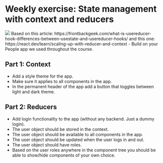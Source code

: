 # Weekly exercise: State management with context and reducers
<img src="https://cdn2.scalablepath.com/_next/image?url=https%3A%2F%2Fcdn-blog.scalablepath.com%2Fuploads%2F2022%2F08%2Fcontext-api-data-flow-management.webp&w=1200&q=75">
Based on this article:  
https://frontbackgeek.com/what-is-usereducer-hook-differences-between-usestate-and-usereducer-hooks/  
and this one:  
https://react.dev/learn/scaling-up-with-reducer-and-context  
- Build on your People app we used throughout the course.

## Part 1: Context
- Add a style theme for the app.
- Make sure it applies to all components in the app.
- In the permanent header of the app add a button that toggles between light and dark theme.

## Part 2: Reducers
- Add login functionality to the app (without any backend. Just a dummy login).
- The user object should be stored in the context.
- The user object should be available to all components in the app.
- The user object should be updated when the user logs in and out.
- The user object should have roles.
- Based on the user roles anywhere in the component tree you should be able to show/hide components of your own choice.